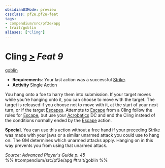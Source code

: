 ```yaml
---
obsidianUIMode: preview
cssclass: pf2e,pf2e-feat
tags:
- compendium/src/pf2e/apg
- trait/goblin
aliases: ["Cling"]
---
```

# Cling  [>](chapter-9-playing-the-game.md#Actions "Single Action") *Feat 9*  
[goblin](goblin.md "Goblin Ancestry & Heritage Trait")  

- **Requirements**: Your last action was a successful [Strike](strike.md).
- **Activity** Single Action

You hang onto a foe to harry them into submission. If your target moves while you're hanging onto it, you can choose to move with the target. The target is released if you choose not to move with it, at the start of your next turn, or if the target [Escapes](escape.md). Attempts to [Escape](escape.md) from a Cling follow the rules for [Escape](escape.md), but use your [Acrobatics](skills.md#Acrobatics) DC and end the Cling instead of the conditions normally ended by the [Escape](escape.md) action.

**Special.** You can use this action without a free hand if your preceding [Strike](strike.md) was made with your jaws or a similar unarmed attack you could use to hang on. The GM determines which unarmed attacks apply. Hanging on in this way prevents you from using that unarmed attack.

*Source: Advanced Player's Guide p. 45*  
%% #compendium/src/pf2e/apg #trait/goblin %%